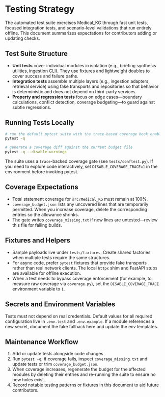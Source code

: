 # Testing Strategy

The automated test suite exercises Medical_KG through fast unit tests, focused
integration tests, and scenario-level validations that run entirely offline.
This document summarizes expectations for contributors adding or updating
checks.

## Test Suite Structure

- **Unit tests** cover individual modules in isolation (e.g., briefing
  synthesis utilities, ingestion CLI). They use fixtures and lightweight
  doubles to cover success and failure paths.
- **Integration tests** assemble multiple layers (e.g., ingestion adapters,
  retrieval service) using fake transports and repositories so that behavior is
  deterministic and does not depend on third-party services.
- **Property and regression tests** focus on edge cases—boundary calculations,
  conflict detection, coverage budgeting—to guard against subtle regressions.

## Running Tests Locally

```bash
# run the default pytest suite with the trace-based coverage hook enabled
pytest -q

# generate a coverage diff against the current budget file
pytest -q --disable-warnings
```

The suite uses a `trace`-backed coverage gate (see `tests/conftest.py`). If you
need to explore code interactively, set `DISABLE_COVERAGE_TRACE=1` in the
environment before invoking pytest.

## Coverage Expectations

- Total statement coverage for `src/Medical_KG` must remain at 100%.
- `coverage_budget.json` lists any uncovered lines that are temporarily
  permitted. When you increase coverage, delete the corresponding entries so the
  allowance shrinks.
- The gate writes `coverage_missing.txt` if new lines are untested—review this
  file for failing builds.

## Fixtures and Helpers

- Sample payloads live under `tests/fixtures`. Create shared factories when
  multiple tests require the same structures.
- For async code, prefer `pytest` fixtures that provide fake transports rather
  than real network clients. The local `httpx` shim and FastAPI stubs are
  available for offline execution.
- When a test needs to bypass coverage enforcement (for example, to measure
  raw coverage via `coverage.py`), set the `DISABLE_COVERAGE_TRACE` environment
  variable to `1`.

## Secrets and Environment Variables

Tests must not depend on real credentials. Default values for all required
configuration live in `.env.test` and `.env.example`. If a module references a
new secret, document the fake fallback here and update the env templates.

## Maintenance Workflow

1. Add or update tests alongside code changes.
2. Run `pytest -q`; if coverage fails, inspect `coverage_missing.txt` and update
   tests or trim `coverage_budget.json`.
3. When coverage increases, regenerate the budget for the affected modules by
   deleting their entries and re-running the suite to ensure no new holes exist.
4. Record notable testing patterns or fixtures in this document to aid future
   contributors.
